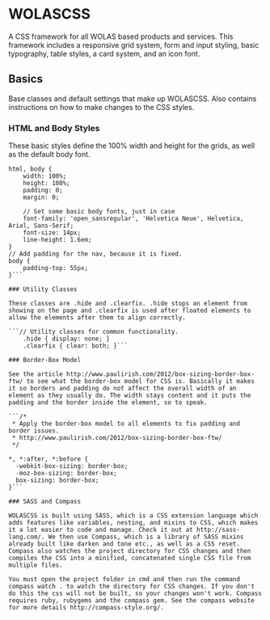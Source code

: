 WOLASCSS
=========

A CSS framework for all WOLAS based products and services. This framework includes a responsive grid system, form and input styling, basic typography, table styles, a card system, and an icon font.

## Basics

Base classes and default settings that make up WOLASCSS. Also contains instructions on how to make changes to the CSS styles.

### HTML and Body Styles

These basic styles define the 100% width and height for the grids, as well as the default body font.

```// Reset body width, height, margin and padding for the grid.
html, body {
	width: 100%;
	height: 100%;
	padding: 0;
	margin: 0;

	// Set some basic body fonts, just in case
	font-family: 'open_sansregular', 'Helvetica Neue', Helvetica, Arial, Sans-Serif;
	font-size: 14px;
	line-height: 1.6em;
}
// Add padding for the nav, because it is fixed.
body {
	padding-top: 55px;
}```

### Utility Classes

These classes are .hide and .clearfix. .hide stops an element from showing on the page and .clearfix is used after floated elements to allow the elements after them to align correctly.

```// Utility classes for common functionality.
	.hide { display: none; }
	.clearfix { clear: both; }```
	
### Border-Box Model

See the article http://www.paulirish.com/2012/box-sizing-border-box-ftw/ to see what the border-box model for CSS is. Basically it makes it so borders and padding do not affect the overall width of an element as they usually do. The width stays content and it puts the padding and the border inside the element, so to speak.

```/* 
 * Apply the border-box model to all elements to fix padding and border issues.
 * http://www.paulirish.com/2012/box-sizing-border-box-ftw/
 */

*, *:after, *:before {
  -webkit-box-sizing: border-box;
  -moz-box-sizing: border-box;
  box-sizing: border-box;
}```

### SASS and Compass

WOLASCSS is built using SASS, which is a CSS extension language which adds features like variables, nesting, and mixins to CSS, which makes it a lot easier to code and manage. Check it out at http://sass-lang.com/. We then use Compass, which is a library of SASS mixins already built like darken and tone etc., as well as a CSS reset. Compass also watches the project directory for CSS changes and then compiles the CSS into a minified, concatenated single CSS file from multiple files.

You must open the project folder in cmd and then run the command compass watch . to watch the directory for CSS changes. If you don't do this the css will not be built, so your changes won't work. Compass requires ruby, rubygems and the compass gem. See the compass website for more details http://compass-style.org/.
